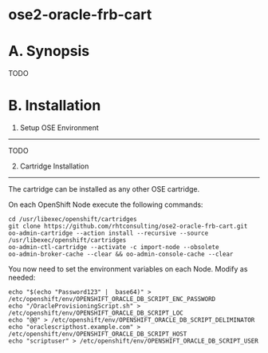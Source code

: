 ose2-oracle-frb-cart
====================

A. Synopsis
===========

TODO

B. Installation
===============

1. Setup OSE Environment
------------------------

TODO

2. Cartridge Installation
-------------------------
The cartridge can be installed as any other  OSE cartridge.

On each OpenShift Node execute the following commands:
```
cd /usr/libexec/openshift/cartridges
git clone https://github.com/rhtconsulting/ose2-oracle-frb-cart.git
oo-admin-cartridge --action install --recursive --source /usr/libexec/openshift/cartridges
oo-admin-ctl-cartridge --activate -c import-node --obsolete
oo-admin-broker-cache --clear && oo-admin-console-cache --clear
```

You now need to set the environment variables on each Node. Modify as needed:
```
echo "$(echo "Password123" |  base64)" > /etc/openshift/env/OPENSHIFT_ORACLE_DB_SCRIPT_ENC_PASSWORD
echo "/OracleProvisioningScript.sh" > /etc/openshift/env/OPENSHIFT_ORACLE_DB_SCRIPT_LOC
echo "@@" > /etc/openshift/env/OPENSHIFT_ORACLE_DB_SCRIPT_DELIMINATOR
echo "oraclescripthost.example.com" > /etc/openshift/env/OPENSHIFT_ORACLE_DB_SCRIPT_HOST
echo "scriptuser" > /etc/openshift/env/OPENSHIFT_ORACLE_DB_SCRIPT_USER
```
